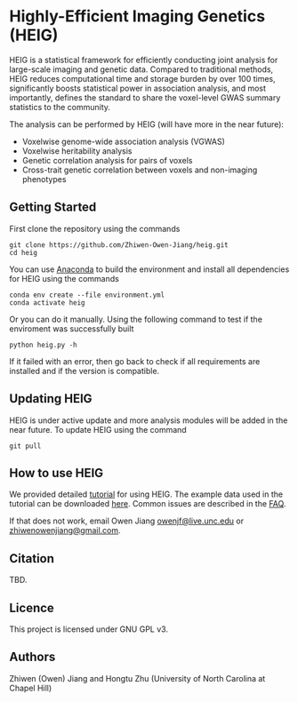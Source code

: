# Highly-Efficient Imaging Genetics (HEIG)
HEIG is a statistical framework for efficiently conducting joint analysis for large-scale imaging and genetic data. Compared to traditional methods, HEIG reduces computational time and storage burden by over 100 times, significantly boosts statistical power in association analysis, and most importantly, defines the standard to share the voxel-level GWAS summary statistics to the community. 

The analysis can be performed by HEIG (will have more in the near future):
- Voxelwise genome-wide association analysis (VGWAS)
- Voxelwise heritability analysis
- Genetic correlation analysis for pairs of voxels
- Cross-trait genetic correlation between voxels and non-imaging phenotypes

## Getting Started
First clone the repository using the commands
```
git clone https://github.com/Zhiwen-Owen-Jiang/heig.git
cd heig
```
You can use [Anaconda](https://www.anaconda.com) to build the environment and install all dependencies for HEIG using the commands
```
conda env create --file environment.yml
conda activate heig
```
Or you can do it manually. Using the following command to test if the enviroment was successfully built
```
python heig.py -h
```
If it failed with an error, then go back to check if all requirements are installed and if the version is compatible.

## Updating HEIG
HEIG is under active update and more analysis modules will be added in the near future. To update HEIG using the command
```
git pull
```

## How to use HEIG
We provided detailed [tutorial](https://github.com/Zhiwen-Owen-Jiang/heig/wiki) for using HEIG. The example data used in the tutorial can be downloaded [here](https://zenodo.org/records/11075259). Common issues are described in the [FAQ](https://github.com/Zhiwen-Owen-Jiang/heig/wiki/FAQ).

If that does not work, email Owen Jiang <owenjf@live.unc.edu> or <zhiwenowenjiang@gmail.com>.

## Citation
TBD.

## Licence
This project is licensed under GNU GPL v3.

## Authors
Zhiwen (Owen) Jiang and Hongtu Zhu (University of North Carolina at Chapel Hill)
